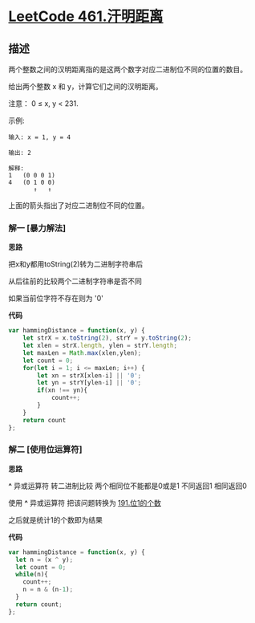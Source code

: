 # [LeetCode 461.汗明距离](https://leetcode-cn.com/problems/hamming-distance)
## 描述

两个整数之间的汉明距离指的是这两个数字对应二进制位不同的位置的数目。

给出两个整数 x 和 y，计算它们之间的汉明距离。

注意：
0 ≤ x, y < 231.

示例:
```
输入: x = 1, y = 4

输出: 2

解释:
1   (0 0 0 1)
4   (0 1 0 0)
       ↑   ↑
```
上面的箭头指出了对应二进制位不同的位置。

### 解一 [暴力解法]
**思路**

把x和y都用toString(2)转为二进制字符串后 

从后往前的比较两个二进制字符串是否不同 

如果当前位字符不存在则为 '0'

**代码**
```Javascript 
var hammingDistance = function(x, y) {
    let strX = x.toString(2), strY = y.toString(2);
    let xlen = strX.length, ylen = strY.length;
    let maxLen = Math.max(xlen,ylen);
    let count = 0;    
    for(let i = 1; i <= maxLen; i++) {
        let xn = strX[xlen-i] || '0';
        let yn = strY[ylen-i] || '0';
        if(xn !== yn){
            count++;
        }
    }
    return count
};

```
### 解二 [使用位运算符]
**思路**

**^** 异或运算符 转二进制比较 两个相同位不能都是0或是1  不同返回1 相同返回0

使用 **^** 异或运算符 把该问题转换为 [191.位1的个数](https://github.com/wisenchen/working/blob/master/practice/leetcode/md/191.%E4%BD%8D1%E7%9A%84%E4%B8%AA%E6%95%B0.md)

之后就是统计1的个数即为结果

**代码**
```Javascript 
var hammingDistance = function(x, y) {
  let n = (x ^ y);
  let count = 0;
  while(n){
    count++;
    n = n & (n-1);
  }
  return count;
};
```
